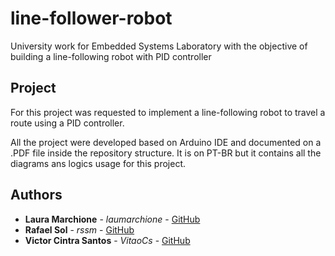 # line-follower-robot
University work for Embedded Systems Laboratory with the objective of building a line-following robot with PID controller

## Project
For this project was requested to implement a line-following robot to travel a route using a PID controller.

All the project were developed based on Arduino IDE and documented on a .PDF file inside the repository structure. It is on PT-BR but it contains all the diagrams ans logics usage for this project.

## Authors
* **Laura Marchione** - *laumarchione* - [GitHub](https://github.com/laumarchione)
* **Rafael Sol** - *rssm* - [GitHub](https://github.com/rssm)
* **Victor Cintra Santos** - *VitaoCs* - [GitHub](https://github.com/VitaoCs)